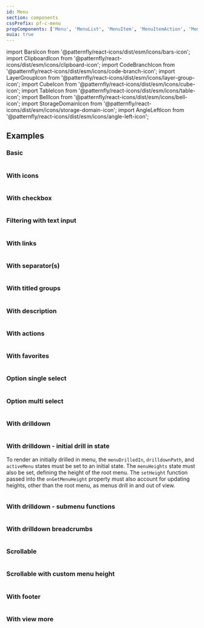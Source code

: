 ```yaml
---
id: Menu
section: components
cssPrefix: pf-c-menu
propComponents: ['Menu', 'MenuList', 'MenuItem', 'MenuItemAction', 'MenuContent', 'MenuInput']
ouia: true
---
```


import BarsIcon from '@patternfly/react-icons/dist/esm/icons/bars-icon';
import ClipboardIcon from '@patternfly/react-icons/dist/esm/icons/clipboard-icon';
import CodeBranchIcon from '@patternfly/react-icons/dist/esm/icons/code-branch-icon';
import LayerGroupIcon from '@patternfly/react-icons/dist/esm/icons/layer-group-icon';
import CubeIcon from '@patternfly/react-icons/dist/esm/icons/cube-icon';
import TableIcon from '@patternfly/react-icons/dist/esm/icons/table-icon';
import BellIcon from '@patternfly/react-icons/dist/esm/icons/bell-icon';
import StorageDomainIcon from '@patternfly/react-icons/dist/esm/icons/storage-domain-icon';
import AngleLeftIcon from '@patternfly/react-icons/dist/esm/icons/angle-left-icon';

## Examples

### Basic

```ts file="MenuBasic.tsx"
```

### With icons

```ts file="MenuWithIcons.tsx"
```

### With checkbox

```ts file="./MenuWithCheckbox.tsx" isBeta
```

### Filtering with text input

```ts file="MenuFilteringWithTextInput.tsx"
```

### With links

```ts file="MenuWithLinks.tsx"
```

### With separator(s)

```ts file="MenuWithSeparators.tsx"
```

### With titled groups

```ts file="MenuWithTitledGroups.tsx"
```

### With description

```ts file="MenuWithDescription.tsx"
```

### With actions

```ts file="MenuWithActions.tsx"
```

### With favorites

```ts file="MenuWithFavorites.tsx"
```

### Option single select

```ts file="MenuOptionSingleSelect.tsx"
```

### Option multi select

```ts file="MenuOptionMultiSelect.tsx"
```

### With drilldown

```ts file="./MenuDrilldown.tsx" isBeta
```

### With drilldown - initial drill in state

To render an initially drilled in menu, the `menuDrilledIn`, `drilldownPath`, and `activeMenu` states must be set to an initial state. The `menuHeights` state must also be set, defining the height of the root menu. The `setHeight` function passed into the `onGetMenuHeight` property must also account for updating heights, other than the root menu, as menus drill in and out of view.

```ts file="./MenuDrilldownInitialState.tsx" isBeta
```

### With drilldown - submenu functions

```ts file="./MenuDrilldownSubmenuFunctions.tsx" isBeta
```

### With drilldown breadcrumbs

```ts file="MenuDrilldownBreadcrumbs.tsx" isBeta
```

### Scrollable

```ts file="MenuScrollable.tsx"
```

### Scrollable with custom menu height

```ts file="MenuScrollableCustomMenuHeight.tsx"
```

### With footer

```ts file="MenuWithFooter.tsx"
```

### With view more

```ts file="MenuWithViewMore.tsx"
```

